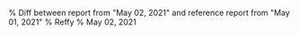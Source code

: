% Diff between report from "May 02, 2021" and reference report from "May 01, 2021"
% Reffy
% May 02, 2021

